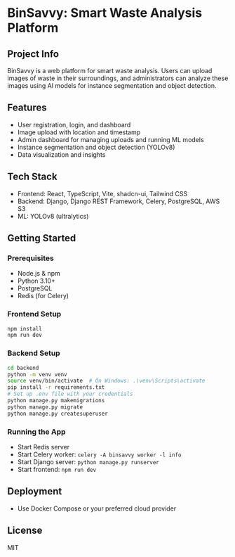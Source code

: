 # BinSavvy: Smart Waste Analysis Platform

## Project Info

BinSavvy is a web platform for smart waste analysis. Users can upload images of waste in their surroundings, and administrators can analyze these images using AI models for instance segmentation and object detection.

## Features
- User registration, login, and dashboard
- Image upload with location and timestamp
- Admin dashboard for managing uploads and running ML models
- Instance segmentation and object detection (YOLOv8)
- Data visualization and insights

## Tech Stack
- Frontend: React, TypeScript, Vite, shadcn-ui, Tailwind CSS
- Backend: Django, Django REST Framework, Celery, PostgreSQL, AWS S3
- ML: YOLOv8 (ultralytics)

## Getting Started

### Prerequisites
- Node.js & npm
- Python 3.10+
- PostgreSQL
- Redis (for Celery)

### Frontend Setup
```sh
npm install
npm run dev
```

### Backend Setup
```sh
cd backend
python -m venv venv
source venv/bin/activate  # On Windows: .\venv\Scripts\activate
pip install -r requirements.txt
# Set up .env file with your credentials
python manage.py makemigrations
python manage.py migrate
python manage.py createsuperuser
```

### Running the App
- Start Redis server
- Start Celery worker: `celery -A binsavvy worker -l info`
- Start Django server: `python manage.py runserver`
- Start frontend: `npm run dev`

## Deployment
- Use Docker Compose or your preferred cloud provider

## License
MIT
